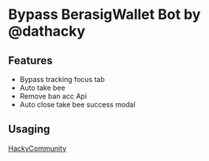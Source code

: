 # Bypass BerasigWallet Bot by @dathacky

## Features
- Bypass tracking focus tab
- Auto take bee
- Remove ban acc Api
- Auto close take bee success modal

## Usaging
[HackyCommunity](https://t.me/hackycommunity)
